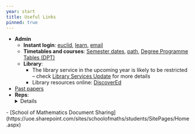 ```yaml
---
year: start
title: Useful Links
pinned: true
---
```


- **Admin**
  - **Instant login**: [euclid](https://www.star.euclid.ed.ac.uk/urd/sits.urd/run/siw_sso.token), [learn](https://www.learn.ed.ac.uk/auth-saml/saml/login?apId=_175_1), [email](https://www.office365.ed.ac.uk/)
  - **Timetables and courses**: [Semester dates](https://www.ed.ac.uk/semester-dates), [path](https://path.is.ed.ac.uk/), [Degree Programme Tables (DPT)](http://www.drps.ed.ac.uk/20-21/dpt/drpsindex.htm)
  - **Library**:
    -  The library service in the upcoming year is likely to be restricted – check [Library Services Update](https://www.ed.ac.uk/information-services/library-museum-gallery/library-services-update-2020-21) for more details
    - Library resources online: [DiscoverEd](https://discovered.ed.ac.uk/)
- [Past papers](https://exampapers.ed.ac.uk/discover?filtertype=author&filter_relational_operator=equals&filter=Mathematics%2C+School+of)
- **Reps**:<details>
  - School:
  - Year 1:    
  - Year 2:
  - Year 3:
  - Year 4/5:
</details>
- [School of Mathematics Document Sharing](https://uoe.sharepoint.com/sites/schoolofmaths/students/SitePages/Home.aspx)
    
    


